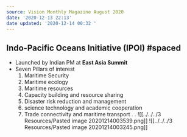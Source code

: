 ```yaml
---
source: Vision Monthly Magazine August 2020
date: '2020-12-13 22:13'
date updated: '2020-12-14 00:32 '
---
```


## Indo-Pacific Oceans Initiative (IPOI) #spaced 
-   Launched by Indian PM at **East Asia Summit**
-   Seven Pillars of interest
    1.  Maritime Security
    2.  Maritime ecology
    3.  Maritime resources
    4.  Capacity building and resource sharing
    5.  Disaster risk reduction and management
    6.  science technology and academic cooperation
    7.  Trade connectivity and maritime transport
.
.
     ![[../../../3 Resources/Pasted image 20201214003539.png]]
	 ![[../../../3 Resources/Pasted image 20201214003245.png]] 

